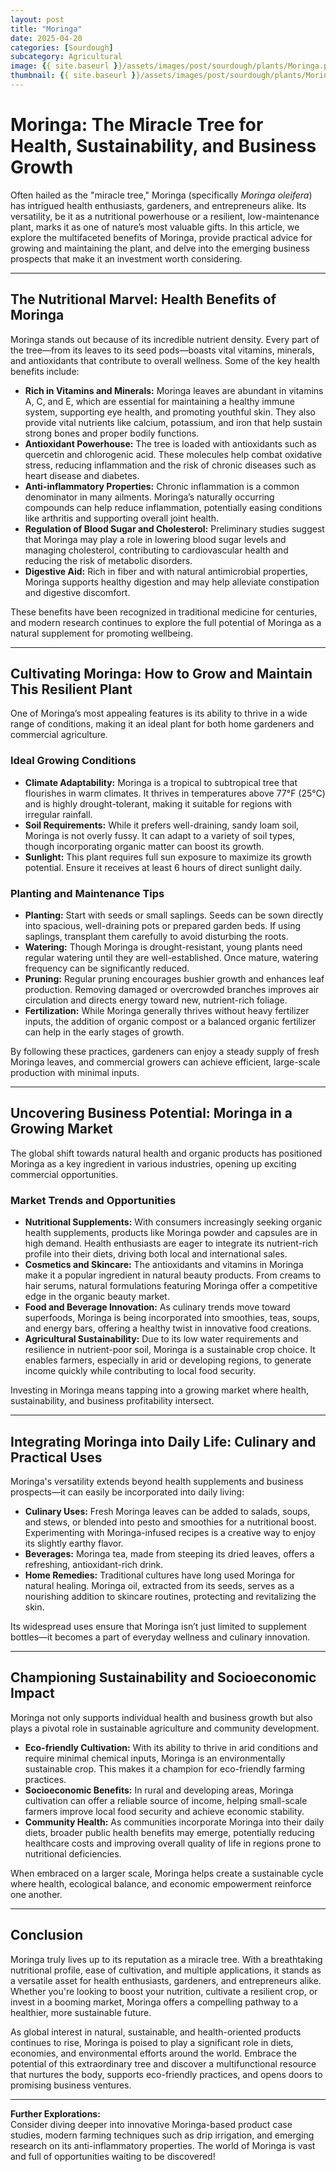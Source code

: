 ```yaml
---
layout: post
title: "Moringa"
date: 2025-04-20
categories: [Sourdough]
subcategory: Agricultural
image: {{ site.baseurl }}/assets/images/post/sourdough/plants/Moringa.png
thumbnail: {{ site.baseurl }}/assets/images/post/sourdough/plants/Moringa.png
---
```



# Moringa: The Miracle Tree for Health, Sustainability, and Business Growth

Often hailed as the "miracle tree," Moringa (specifically *Moringa oleifera*) has intrigued health enthusiasts, gardeners, and entrepreneurs alike. Its versatility, be it as a nutritional powerhouse or a resilient, low-maintenance plant, marks it as one of nature’s most valuable gifts. In this article, we explore the multifaceted benefits of Moringa, provide practical advice for growing and maintaining the plant, and delve into the emerging business prospects that make it an investment worth considering.

---

## The Nutritional Marvel: Health Benefits of Moringa

Moringa stands out because of its incredible nutrient density. Every part of the tree—from its leaves to its seed pods—boasts vital vitamins, minerals, and antioxidants that contribute to overall wellness. Some of the key health benefits include:

- **Rich in Vitamins and Minerals:** Moringa leaves are abundant in vitamins A, C, and E, which are essential for maintaining a healthy immune system, supporting eye health, and promoting youthful skin. They also provide vital nutrients like calcium, potassium, and iron that help sustain strong bones and proper bodily functions.
- **Antioxidant Powerhouse:** The tree is loaded with antioxidants such as quercetin and chlorogenic acid. These molecules help combat oxidative stress, reducing inflammation and the risk of chronic diseases such as heart disease and diabetes.
- **Anti-inflammatory Properties:** Chronic inflammation is a common denominator in many ailments. Moringa’s naturally occurring compounds can help reduce inflammation, potentially easing conditions like arthritis and supporting overall joint health.
- **Regulation of Blood Sugar and Cholesterol:** Preliminary studies suggest that Moringa may play a role in lowering blood sugar levels and managing cholesterol, contributing to cardiovascular health and reducing the risk of metabolic disorders.
- **Digestive Aid:** Rich in fiber and with natural antimicrobial properties, Moringa supports healthy digestion and may help alleviate constipation and digestive discomfort.

These benefits have been recognized in traditional medicine for centuries, and modern research continues to explore the full potential of Moringa as a natural supplement for promoting wellbeing.

---

## Cultivating Moringa: How to Grow and Maintain This Resilient Plant

One of Moringa’s most appealing features is its ability to thrive in a wide range of conditions, making it an ideal plant for both home gardeners and commercial agriculture.

### Ideal Growing Conditions

- **Climate Adaptability:** Moringa is a tropical to subtropical tree that flourishes in warm climates. It thrives in temperatures above 77°F (25°C) and is highly drought-tolerant, making it suitable for regions with irregular rainfall.
- **Soil Requirements:** While it prefers well-draining, sandy loam soil, Moringa is not overly fussy. It can adapt to a variety of soil types, though incorporating organic matter can boost its growth.
- **Sunlight:** This plant requires full sun exposure to maximize its growth potential. Ensure it receives at least 6 hours of direct sunlight daily.

### Planting and Maintenance Tips

- **Planting:** Start with seeds or small saplings. Seeds can be sown directly into spacious, well-draining pots or prepared garden beds. If using saplings, transplant them carefully to avoid disturbing the roots.
- **Watering:** Though Moringa is drought-resistant, young plants need regular watering until they are well-established. Once mature, watering frequency can be significantly reduced.
- **Pruning:** Regular pruning encourages bushier growth and enhances leaf production. Removing damaged or overcrowded branches improves air circulation and directs energy toward new, nutrient-rich foliage.
- **Fertilization:** While Moringa generally thrives without heavy fertilizer inputs, the addition of organic compost or a balanced organic fertilizer can help in the early stages of growth.

By following these practices, gardeners can enjoy a steady supply of fresh Moringa leaves, and commercial growers can achieve efficient, large-scale production with minimal inputs.

---

## Uncovering Business Potential: Moringa in a Growing Market

The global shift towards natural health and organic products has positioned Moringa as a key ingredient in various industries, opening up exciting commercial opportunities.

### Market Trends and Opportunities

- **Nutritional Supplements:** With consumers increasingly seeking organic health supplements, products like Moringa powder and capsules are in high demand. Health enthusiasts are eager to integrate its nutrient-rich profile into their diets, driving both local and international sales.
- **Cosmetics and Skincare:** The antioxidants and vitamins in Moringa make it a popular ingredient in natural beauty products. From creams to hair serums, natural formulations featuring Moringa offer a competitive edge in the organic beauty market.
- **Food and Beverage Innovation:** As culinary trends move toward superfoods, Moringa is being incorporated into smoothies, teas, soups, and energy bars, offering a healthy twist in innovative food creations.
- **Agricultural Sustainability:** Due to its low water requirements and resilience in nutrient-poor soil, Moringa is a sustainable crop choice. It enables farmers, especially in arid or developing regions, to generate income quickly while contributing to local food security.

Investing in Moringa means tapping into a growing market where health, sustainability, and business profitability intersect.

---

## Integrating Moringa into Daily Life: Culinary and Practical Uses

Moringa's versatility extends beyond health supplements and business prospects—it can easily be incorporated into daily living:

- **Culinary Uses:** Fresh Moringa leaves can be added to salads, soups, and stews, or blended into pesto and smoothies for a nutritional boost. Experimenting with Moringa-infused recipes is a creative way to enjoy its slightly earthy flavor.
- **Beverages:** Moringa tea, made from steeping its dried leaves, offers a refreshing, antioxidant-rich drink.
- **Home Remedies:** Traditional cultures have long used Moringa for natural healing. Moringa oil, extracted from its seeds, serves as a nourishing addition to skincare routines, protecting and revitalizing the skin.

Its widespread uses ensure that Moringa isn’t just limited to supplement bottles—it becomes a part of everyday wellness and culinary innovation.

---

## Championing Sustainability and Socioeconomic Impact

Moringa not only supports individual health and business growth but also plays a pivotal role in sustainable agriculture and community development.

- **Eco-friendly Cultivation:** With its ability to thrive in arid conditions and require minimal chemical inputs, Moringa is an environmentally sustainable crop. This makes it a champion for eco-friendly farming practices.
- **Socioeconomic Benefits:** In rural and developing areas, Moringa cultivation can offer a reliable source of income, helping small-scale farmers improve local food security and achieve economic stability.
- **Community Health:** As communities incorporate Moringa into their daily diets, broader public health benefits may emerge, potentially reducing healthcare costs and improving overall quality of life in regions prone to nutritional deficiencies.

When embraced on a larger scale, Moringa helps create a sustainable cycle where health, ecological balance, and economic empowerment reinforce one another.

---

## Conclusion

Moringa truly lives up to its reputation as a miracle tree. With a breathtaking nutritional profile, ease of cultivation, and multiple applications, it stands as a versatile asset for health enthusiasts, gardeners, and entrepreneurs alike. Whether you're looking to boost your nutrition, cultivate a resilient crop, or invest in a booming market, Moringa offers a compelling pathway to a healthier, more sustainable future.

As global interest in natural, sustainable, and health-oriented products continues to rise, Moringa is poised to play a significant role in diets, economies, and environmental efforts around the world. Embrace the potential of this extraordinary tree and discover a multifunctional resource that nurtures the body, supports eco-friendly practices, and opens doors to promising business ventures.

---

**Further Explorations:**  
Consider diving deeper into innovative Moringa-based product case studies, modern farming techniques such as drip irrigation, and emerging research on its anti-inflammatory properties. The world of Moringa is vast and full of opportunities waiting to be discovered!
